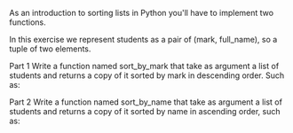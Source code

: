 As an introduction to sorting lists in Python you'll have to implement two functions.

In this exercise we represent students as a pair of (mark, full_name), so a tuple of two elements.

Part 1
Write a function named sort_by_mark that take as argument a list of students and returns a copy of it sorted by mark in descending order. Such as:

Part 2
Write a function named sort_by_name that take as argument a list of students and returns a copy of it sorted by name in ascending order, such as:
